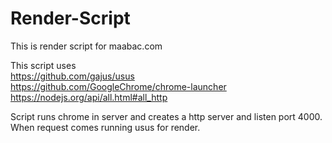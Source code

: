 # Render-Script
This is render script for maabac.com

This script uses
<br>
https://github.com/gajus/usus
<br>
https://github.com/GoogleChrome/chrome-launcher
<br>
https://nodejs.org/api/all.html#all_http

Script runs chrome in server and creates a http server and listen port 4000.
When request comes running usus for render.
